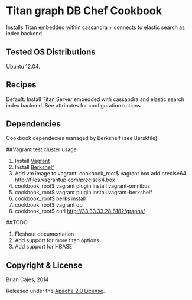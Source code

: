# Titan graph DB Chef Cookbook

Installs Titan embedded within cassandra + connects to elastic search as index backend

## Tested OS Distributions

Ubuntu 12.04.


## Recipes

Default: Install Titan Server embedded with cassandra and elastic search index backend. See attributes for configuration options. 


## Dependencies

Cookbook dependecies managed by Berkshelf (see Berskfile)

##Vagrant test cluster usage

1. Install [Vagrant](http://www.vagrantup.com/)
2. Install [Berkshelf](http://berkshelf.com/)
3. Add vm image to vagrant: cookbook_root$  vagrant box add precise64 http://files.vagrantup.com/precise64.box
4. cookbook_root$ vagrant plugin install vagrant-omnibus
5. cookbook_root$ vagrant plugin install vagrant-berkshelf
6. cookbook_root$ berks install
7. cookbook_root$ vagrant up
8. cookbook_root$ curl http://33.33.33.28:8182/graphs/



##TODO
1. Fleshout documentation
2. Add support for more titan options
3. Add support for HBASE

## Copyright & License

Brian Cajes, 2014

Released under the [Apache 2.0 License](http://www.apache.org/licenses/LICENSE-2.0.html).
